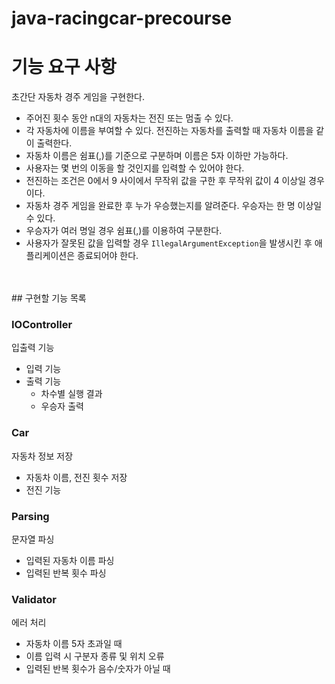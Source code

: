 # java-racingcar-precourse

# 기능 요구 사항
초간단 자동차 경주 게임을 구현한다.

- 주어진 횟수 동안 n대의 자동차는 전진 또는 멈출 수 있다.
- 각 자동차에 이름을 부여할 수 있다. 전진하는 자동차를 출력할 때 자동차 이름을 같이 출력한다.
- 자동차 이름은 쉼표(,)를 기준으로 구분하며 이름은 5자 이하만 가능하다.
- 사용자는 몇 번의 이동을 할 것인지를 입력할 수 있어야 한다.
- 전진하는 조건은 0에서 9 사이에서 무작위 값을 구한 후 무작위 값이 4 이상일 경우이다.
- 자동차 경주 게임을 완료한 후 누가 우승했는지를 알려준다. 우승자는 한 명 이상일 수 있다.
- 우승자가 여러 명일 경우 쉼표(,)를 이용하여 구분한다.
- 사용자가 잘못된 값을 입력할 경우 `IllegalArgumentException`을 발생시킨 후 애플리케이션은 종료되어야 한다.
<br>
<br>
## 구현할 기능 목록

### IOController
입출력 기능
- 입력 기능
- 출력 기능
  - 차수별 실행 결과
  - 우승자 출력

### Car
자동차 정보 저장
- 자동차 이름, 전진 횟수 저장
- 전진 기능

### Parsing
문자열 파싱
- 입력된 자동차 이름 파싱
- 입력된 반복 횟수 파싱

### Validator
에러 처리
- 자동차 이름 5자 초과일 때
- 이름 입력 시 구분자 종류 및 위치 오류
- 입력된 반복 횟수가 음수/숫자가 아닐 때
